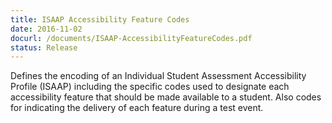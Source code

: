 ```yaml
---
title: ISAAP Accessibility Feature Codes
date: 2016-11-02
docurl: /documents/ISAAP-AccessibilityFeatureCodes.pdf
status: Release
---
```

Defines the encoding of an Individual Student Assessment Accessibility Profile (ISAAP) including the specific codes used to designate each accessibility feature that should be made available to a student. Also codes for indicating the delivery of each feature during a test event. 
